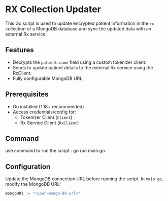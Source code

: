 # RX Collection Updater

This Go script is used to update encrypted patient information in the `rx` collection of a MongoDB database and sync the updated data with an external Rx service.

## Features

- Decrypts the `patient.name` field using a custom tokenizer client.
- Sends to update patient details to the external Rx service using the RxClient.
- Fully configurable MongoDB URL.

## Prerequisites

- Go installed (1.18+ recommended)
- Access credentials/config for:
  - Tokenizer Client (`Client`)
  - Rx Service Client (`RxClient`)

##  Command
use command to run the script : go run main.go.


## Configuration

Update the MongoDB connection URL before running the script.
In `main.go`, modify the MongoDB URL:
```go
mongoURI := "<your-mongo-db-url>"

